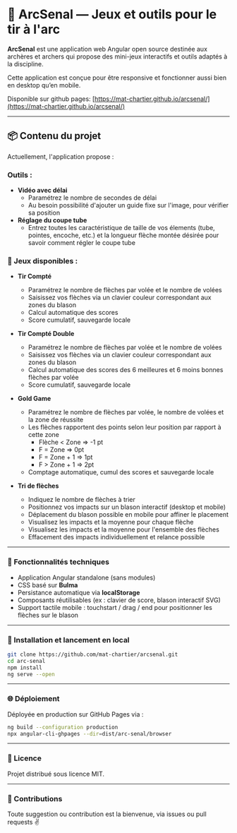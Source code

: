 # 🎯 ArcSenal — Jeux et outils pour le tir à l'arc

**ArcSenal** est une application web Angular open source destinée aux archères et archers qui propose des mini-jeux interactifs et outils adaptés à la discipline.

Cette application est conçue pour être responsive et fonctionner aussi bien en desktop qu’en mobile.

Disponible sur github pages: [https://mat-chartier.github.io/arcsenal/](https://mat-chartier.github.io/arcsenal/)

---

## 📦 Contenu du projet

Actuellement, l'application propose :

### Outils :
 - **Vidéo avec délai**
   - Paramétrez le nombre de secondes de délai
   - Au besoin possibilité d'ajouter un guide fixe sur l'image, pour vérifier sa position
- **Réglage du coupe tube**
  - Entrez toutes les caractéristique de taille de vos élements (tube, pointes, encoche, etc.) et la longueur flèche montée désirée pour savoir comment régler le coupe tube

### 🏹 Jeux disponibles :

- **Tir Compté**
  - Paramétrez le nombre de flèches par volée et le nombre de volées
  - Saisissez vos flèches via un clavier couleur correspondant aux zones du blason
  - Calcul automatique des scores
  - Score cumulatif, sauvegarde locale

- **Tir Compté Double**
  - Paramétrez le nombre de flèches par volée et le nombre de volées
  - Saisissez vos flèches via un clavier couleur correspondant aux zones du blason
  - Calcul automatique des scores des 6 meilleures et 6 moins bonnes flèches par volée
  - Score cumulatif, sauvegarde locale

- **Gold Game**
  - Paramétrez le nombre de flèches par volée, le nombre de volées et la zone de réussite
  - Les flèches rapportent des points selon leur position par rapport à cette zone
    - Flèche < Zone => -1 pt
    - F = Zone => 0pt
    - F = Zone + 1 => 1pt
    - F > Zone + 1 => 2pt
  - Comptage automatique, cumul des scores et sauvegarde locale

- **Tri de flèches**
  - Indiquez le nombre de flèches à trier
  - Positionnez vos impacts sur un blason interactif (desktop et mobile)
  - Déplacement du blason possible en mobile pour affiner le placement
  - Visualisez les impacts et la moyenne pour chaque flèche
  - Visualisez les impacts et la moyenne pour l'ensemble des flèches
  - Effacement des impacts individuellement et relance possible

---

### 📱 Fonctionnalités techniques

- Application Angular standalone (sans modules)
- CSS basé sur **Bulma**
- Persistance automatique via **localStorage**
- Composants réutilisables (ex : clavier de score, blason interactif SVG)
- Support tactile mobile : touchstart / drag / end pour positionner les flèches sur le blason

---

### 🚀 Installation et lancement en local

```bash
git clone https://github.com/mat-chartier/arcsenal.git
cd arc-senal
npm install
ng serve --open
```

---

### 🌐 Déploiement

Déployée en production sur GitHub Pages via :
```bash
ng build --configuration production
npx angular-cli-ghpages --dir=dist/arc-senal/browser
```

---

### 📃 Licence
Projet distribué sous licence MIT.

---

### 📣 Contributions
Toute suggestion ou contribution est la bienvenue, via issues ou pull requests ✌️

